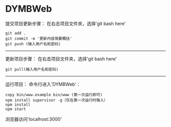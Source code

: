 # DYMBWeb

提交项目更新步骤：
在右击项目文件夹，选择'git bash here'


```
git add .
git commit -m '更新内容简要概括'
git push (输入用户名和密码)
```

---
更新项目步骤：
在右击项目文件夹，选择'git bash here'


```
git pull(输入用户名和密码)
```

---
运行项目：
命令行进入'DYMBWeb'：

```
copy bin/www.example bin/www (第一次运行即可)
npm install supervisor -g（仅在第一次运行时输入）
npm install
npm start
```
浏览器访问'localhost:3000'
